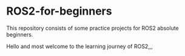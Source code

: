 # ROS2-for-beginners

This repository consists of some practice projects for ROS2 absolute beginners.

Hello and most welcome to the learning journey of ROS2,,,
